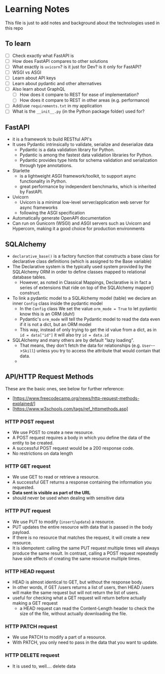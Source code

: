 # Learning Notes

This file is just to add notes and background about the technologies used in this repo

## To learn

- [ ] Check exactly what FastAPI is
- [ ] How does FastAPI compares to other solutions
- [ ] What exactly is `uvicorn`? is it just for Dev? is it only for FastAPI?
- [ ] WSGI vs ASGI
- [ ] Learn about API keys
- [ ] Learn about pydantic and other alternatives
- [ ] Also learn about GraphQL
    - [ ] How does it compare to REST for ease of implementation?
    - [ ] How does it compare to REST in other areas (e.g. performance)
- [ ] Add/use `requirements.txt` in my application
- [ ] What is the `__init__.py` (in the Python package folder) used for?

## FastAPI

- it is a framework to build RESTful API's
- It uses Pydantic intrinsically to validate, serialize and deserialize data
    - Pydantic is a data validation library for Python.
    - Pydantic is among the fastest data validation libraries for Python.
    - Pydantic provides type hints for schema validation and serialization through type annotations.
- Starlette
    - is a lightweight ASGI framework/toolkit, to support async functionality in Python.
    - great performance by independent benchmarks, which is inherited by FastAPI.
- Uvicorn
    - Uvicorn is a minimal low-level server/application web server for async frameworks
    - following the ASGI specification
- Automatically generate OpenAPI documentation
- Can run on Gunicorn (WSGI) and ASGI servers such as Uvicorn and Hypercorn, making it a good choice for production
  environments

## SQLAlchemy
- `declarative_base()` is a factory function that constructs a base class for declarative class definitions (which is assigned to the Base variable)
- The Declarative system is the typically used system provided by the SQLAlchemy ORM in order to define classes mapped to relational database tables.
  - However, as noted in Classical Mappings, Declarative is in fact a series of extensions that ride on top of the SQLAlchemy mapper() construct.
- To link a pydantic model to a SQLAlchemy model (table) we declare an inner `Config` class inside the pydantic model
  - In the `Config` class We set the value `orm_mode = True` to let pydantic know this is an ORM (duh!)
  - Pydantic's `orm_mode` will tell the Pydantic model to read the data even if it is not a dict, but an ORM model
  - This way, instead of only trying to get the id value from a dict, as in `id = data["id"]` it will also try `id = data.id`
- SQLAlchemy and many others are by default "lazy loading".
  - That means, they don't fetch the data for relationships (e.g. `User`-->`Skill`) unless you try to access the attribute that would contain that data.
  - 

## API/HTTP Request Methods
These are the basic ones, see below for further reference:
- [https://www.freecodecamp.org/news/http-request-methods-explained/]
- [https://www.w3schools.com/tags/ref_httpmethods.asp]

### HTTP POST request

- We use POST to create a new resource.
- A POST request requires a body in which you define the data of the entity to be created.
- A successful POST request would be a 200 response code.
- No restrictions on data length

### HTTP GET request

- We use GET to read or retrieve a resource.
- A successful GET returns a response containing the information you requested.
- **Data sent is visible as part of the URL**
- should never be used when dealing with sensitive data

### HTTP PUT request

- We use PUT to modify (`insert`/`update`) a resource.
- PUT updates the entire resource with data that is passed in the body payload.
- If there is no resource that matches the request, it will create a new resource.
- It is idempotent: calling the same PUT request multiple times will always produce the same result. In contrast,
  calling a POST request repeatedly have side effects of creating the same resource multiple times.

### HTTP HEAD request

- HEAD is almost identical to GET, but without the response body.
- In other words, if GET /users returns a list of users, then HEAD /users will make the same request but will not return
  the list of users.
- useful for checking what a GET request will return before actually making a GET request
    - a HEAD request can read the Content-Length header to check the size of the file, without actually downloading the
      file.

### HTTP PATCH request

- We use PATCH to modify a part of a resource.
- With PATCH, you only need to pass in the data that you want to update.

### HTTP DELETE request

- It is used to, well.... delete data
